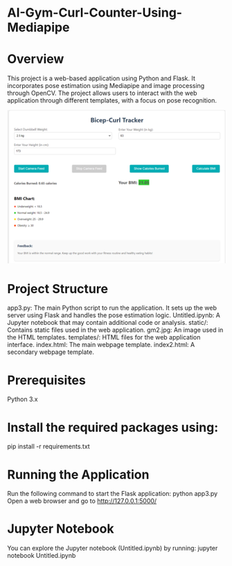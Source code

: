 # AI-Gym-Curl-Counter-Using-Mediapipe

# Overview
This project is a web-based application using Python and Flask. It incorporates pose estimation using Mediapipe and image processing through OpenCV. The project allows users to interact with the web application through different templates, with a focus on pose recognition.

![App Screenshot](images/Screenshot%202024-05-05%20214005.png)

# Project Structure
app3.py: The main Python script to run the application. It sets up the web server using Flask and handles the pose estimation logic.
Untitled.ipynb: A Jupyter notebook that may contain additional code or analysis.
static/: Contains static files used in the web application.
gm2.jpg: An image used in the HTML templates.
templates/: HTML files for the web application interface.
index.html: The main webpage template.
index2.html: A secondary webpage template.

# Prerequisites
Python 3.x

# Install the required packages using:
pip install -r requirements.txt

# Running the Application
Run the following command to start the Flask application:
python app3.py
Open a web browser and go to http://127.0.0.1:5000/

# Jupyter Notebook
You can explore the Jupyter notebook (Untitled.ipynb) by running:
jupyter notebook Untitled.ipynb
